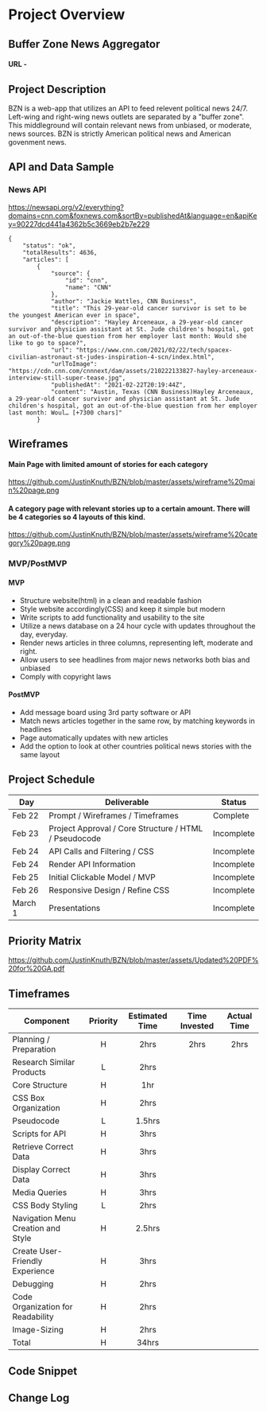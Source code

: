 # Project Overview

## Buffer Zone News Aggregator

#### URL - 

## Project Description

BZN is a web-app that utilizes an API to feed relevent political news 24/7. Left-wing and right-wing news outlets are separated by a "buffer zone". This middleground will contain relevant news from unbiased, or moderate, news sources. BZN is strictly American political news and American govenment news.


## API and Data Sample


### News API
https://newsapi.org/v2/everything?domains=cnn.com&foxnews.com&sortBy=publishedAt&language=en&apiKey=90227dcd441a4362b5c3669eb2b7e229 


```
{
    "status": "ok",
    "totalResults": 4636,
    "articles": [
        {
            "source": {
                "id": "cnn",
                "name": "CNN"
            },
            "author": "Jackie Wattles, CNN Business",
            "title": "This 29-year-old cancer survivor is set to be the youngest American ever in space",
            "description": "Hayley Arceneaux, a 29-year-old cancer survivor and physician assistant at St. Jude children's hospital, got an out-of-the-blue question from her employer last month: Would she like to go to space?",
            "url": "https://www.cnn.com/2021/02/22/tech/spacex-civilian-astronaut-st-judes-inspiration-4-scn/index.html",
            "urlToImage": "https://cdn.cnn.com/cnnnext/dam/assets/210222133827-hayley-arceneaux-interview-still-super-tease.jpg",
            "publishedAt": "2021-02-22T20:19:44Z",
            "content": "Austin, Texas (CNN Business)Hayley Arceneaux, a 29-year-old cancer survivor and physician assistant at St. Jude children's hospital, got an out-of-the-blue question from her employer last month: Woul… [+7300 chars]"
        }
```        
        
        


## Wireframes


#### Main Page with limited amount of stories for each category
https://github.com/JustinKnuth/BZN/blob/master/assets/wireframe%20main%20page.png

#### A category page with relevant stories up to a certain amount. There will be 4 categories so 4 layouts of this kind.
https://github.com/JustinKnuth/BZN/blob/master/assets/wireframe%20category%20page.png



### MVP/PostMVP


#### MVP 
- Structure website(html) in a clean and readable fashion
- Style website accordingly(CSS) and keep it simple but modern
- Write scripts to add functionality and usability to the site
- Utilize a news database on a 24 hour cycle with updates throughout the day, everyday.
- Render news articles in three columns, representing left, moderate and right.
- Allow users to see headlines from major news networks both bias and unbiased
- Comply with copyright laws

#### PostMVP  


- Add message board using 3rd party software or API
- Match news articles together in the same row, by matching keywords in headlines
- Page automatically updates with new articles
- Add the option to look at other countries political news stories with the same layout

## Project Schedule


|  Day | Deliverable | Status
|---|---| ---|
|Feb 22| Prompt / Wireframes / Timeframes | Complete
|Feb 23| Project Approval / Core Structure / HTML / Pseudocode | Incomplete
|Feb 24| API Calls and Filtering / CSS | Incomplete
|Feb 24| Render API Information | Incomplete
|Feb 25| Initial Clickable Model / MVP  | Incomplete
|Feb 26| Responsive Design / Refine CSS | Incomplete
|March 1| Presentations | Incomplete

## Priority Matrix

https://github.com/JustinKnuth/BZN/blob/master/assets/Updated%20PDF%20for%20GA.pdf


## Timeframes


| Component | Priority | Estimated Time | Time Invested | Actual Time |
| --- | :---: |  :---: | :---: | :---: |
| Planning / Preparation  | H | 2hrs| 2hrs | 2hrs |
| Research Similar Products | L | 2hrs |
| Core Structure  | H | 1hr |
| CSS Box Organization  | H | 2hrs |
| Pseudocode  | L | 1.5hrs |
| Scripts for API  | H | 3hrs | 
| Retrieve Correct Data  | H | 3hrs |
| Display Correct Data | H | 3hrs |
| Media Queries | H | 3hrs |
| CSS Body Styling | L | 2hrs |
| Navigation Menu Creation and Style | H | 2.5hrs |
| Create User-Friendly Experience | H | 3hrs |
| Debugging | H | 2hrs |
| Code Organization for Readability | H | 2hrs |
| Image-Sizing | H | 2hrs |
| Total | H | 34hrs | | |

## Code Snippet



## Change Log
